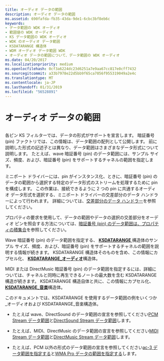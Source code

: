 ```yaml
---
title: オーディオ データの範囲
description: オーディオ データの範囲
ms.assetid: 690fafda-fb35-43da-9de1-6cbc3bf8eb6c
keywords:
- データ範囲の WDK オーディオ
- 範囲値の WDK オーディオ
- KS データ範囲の WDK オーディオ
- WDK のオーディオ データ範囲
- KSDATARANGE 構造体
- WDM オーディオ データ範囲 WDK
- オーディオ データの範囲について、データ範囲の WDK オーディオ
ms.date: 04/20/2017
ms.localizationpriority: medium
ms.openlocfilehash: 0cf3a6224dc23d6251a7e9aa67cc817e0cff7432
ms.sourcegitcommit: a33b7978e22d5bb9f65ca7056f955319049a2e4c
ms.translationtype: MT
ms.contentlocale: ja-JP
ms.lasthandoff: 01/31/2019
ms.locfileid: "56528891"
---
```

# <a name="audio-data-ranges"></a>オーディオ データの範囲


## <span id="audio_data_ranges"></span><span id="AUDIO_DATA_RANGES"></span>


各ピン KS フィルターでは、データの形式がサポートを宣言します。 暗証番号 (pin) ファクトリでは、この情報は、データ範囲の配列として公開します。 前に説明した形式の記述子とは異なり、データ範囲はさまざまなデータ形式について説明します。 たとえば、wave 暗証番号 (pin) のデータ範囲には、サンプル サイズ、頻度、および、暗証番号 (pin) をサポートするチャネルの範囲を指定します。

ミニポート ドライバーには、pin がインスタンス化、ときに、暗証番号 (pin) のデータの範囲から選択する特定のデータ形式のストリームを処理するために pin を構成します。 この作業は、接続できるように 2 つの pin に共通するオーディオ データ形式を選択する、ミニポート ドライバーの交差部分のデータ ハンドラーによって行われます。 詳細については、[交差部分のデータ ハンドラー](data-intersection-handlers.md)を参照してください。

プロパティの要求を使用して、データの範囲やデータの選択の交差部分をオーディオ ピンを照会する方法については、[暗証番号 (pin) のデータ範囲は、プロパティの積集合](pin-data-range-and-intersection-properties.md)を参照してください。

Wave 暗証番号 (pin) のデータ範囲を指定する、 [ **KSDATARANGE** ](https://msdn.microsoft.com/library/windows/hardware/ff561658)構造体のサンプル サイズ、頻度、および、暗証番号 (pin) をサポートするチャネルの範囲を説明する情報が続きます。 KSDATARANGE 構造体そのものを含め、この情報にカプセル化、 [ **KSDATARANGE\_オーディオ**](https://msdn.microsoft.com/library/windows/hardware/ff537096)構造体。

MIDI または DirectMusic 暗証番号 (pin) のデータ範囲を指定するには、詳細については、チャネルと同時に再生できるノートの最大数を含む KSDATARANGE 構造が続きます。 KSDATARANGE 構造自体と共に、この情報にカプセル化、 [ **KSDATARANGE\_音楽**](https://msdn.microsoft.com/library/windows/hardware/ff537097)構造体。

このドキュメントでは、KSDATARANGE を使用するデータ範囲の例をいくつか\_オーディオおよび KSDATARANGE\_音楽構造体。

-   たとえば wave、DirectSound のデータ範囲の宣言を参照してください[PCM Stream データ範囲](pcm-stream-data-range.md)と[DirectSound Stream データ範囲](directsound-stream-data-range.md)します。

-   たとえば、MIDI、DirectMusic のデータ範囲の宣言を参照してください[MIDI Stream データ範囲](midi-stream-data-range.md)と[DirectMusic Stream データ範囲](directmusic-stream-data-range.md)します。

-   たとえば、PCM 以外の形式のデータ範囲の宣言を参照してください[ac-3 データ範囲を指定する](specifying-ac-3-data-ranges.md)と[WMA Pro データの範囲を指定する](specifying-wma-pro-data-ranges.md)します。

 

 




